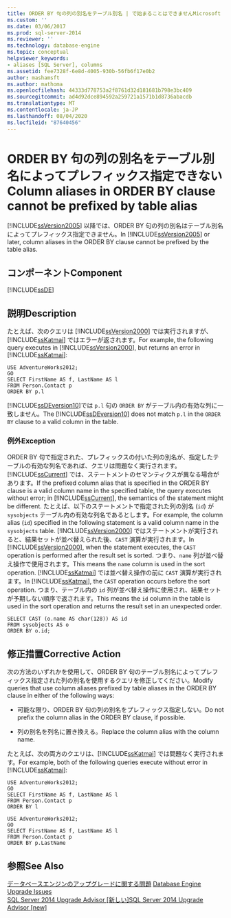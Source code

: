 ```yaml
---
title: ORDER BY 句の列の別名をテーブル別名 | で始まることはできませんMicrosoft Docs
ms.custom: ''
ms.date: 03/06/2017
ms.prod: sql-server-2014
ms.reviewer: ''
ms.technology: database-engine
ms.topic: conceptual
helpviewer_keywords:
- aliases [SQL Server], columns
ms.assetid: fee7328f-6e8d-4005-930b-56fb6f17e0b2
author: mashamsft
ms.author: mathoma
ms.openlocfilehash: 44333d778753a2f8761d32d181681b798e3bc409
ms.sourcegitcommit: ad4d92dce894592a259721a1571b1d8736abacdb
ms.translationtype: MT
ms.contentlocale: ja-JP
ms.lasthandoff: 08/04/2020
ms.locfileid: "87640456"
---
```

# <a name="column-aliases-in-order-by-clause-cannot-be-prefixed-by-table-alias"></a><span data-ttu-id="c8aa2-102">ORDER BY 句の列の別名をテーブル別名によってプレフィックス指定できない</span><span class="sxs-lookup"><span data-stu-id="c8aa2-102">Column aliases in ORDER BY clause cannot be prefixed by table alias</span></span>
  <span data-ttu-id="c8aa2-103">[!INCLUDE[ssVersion2005](../../includes/ssversion2005-md.md)] 以降では、ORDER BY 句の列の別名はテーブル別名によってプレフィックス指定できません。</span><span class="sxs-lookup"><span data-stu-id="c8aa2-103">In [!INCLUDE[ssVersion2005](../../includes/ssversion2005-md.md)] or later, column aliases in the ORDER BY clause cannot be prefixed by the table alias.</span></span>  
  
## <a name="component"></a><span data-ttu-id="c8aa2-104">コンポーネント</span><span class="sxs-lookup"><span data-stu-id="c8aa2-104">Component</span></span>  
 [!INCLUDE[ssDE](../../includes/ssde-md.md)]  
  
## <a name="description"></a><span data-ttu-id="c8aa2-105">説明</span><span class="sxs-lookup"><span data-stu-id="c8aa2-105">Description</span></span>  
 <span data-ttu-id="c8aa2-106">たとえば、次のクエリは [!INCLUDE[ssVersion2000](../../includes/ssversion2000-md.md)] では実行されますが、[!INCLUDE[ssKatmai](../../includes/sskatmai-md.md)] ではエラーが返されます。</span><span class="sxs-lookup"><span data-stu-id="c8aa2-106">For example, the following query executes in [!INCLUDE[ssVersion2000](../../includes/ssversion2000-md.md)], but returns an error in [!INCLUDE[ssKatmai](../../includes/sskatmai-md.md)]:</span></span>  
  
```  
USE AdventureWorks2012;  
GO  
SELECT FirstName AS f, LastName AS l  
FROM Person.Contact p  
ORDER BY p.l  
```  
  
 <span data-ttu-id="c8aa2-107">[!INCLUDE[ssDEversion10](../../includes/ssdeversion10-md.md)]では `p.l` 句の `ORDER BY` がテーブル内の有効な列に一致しません。</span><span class="sxs-lookup"><span data-stu-id="c8aa2-107">The [!INCLUDE[ssDEversion10](../../includes/ssdeversion10-md.md)] does not match `p.l` in the `ORDER BY` clause to a valid column in the table.</span></span>  
  
### <a name="exception"></a><span data-ttu-id="c8aa2-108">例外</span><span class="sxs-lookup"><span data-stu-id="c8aa2-108">Exception</span></span>  
 <span data-ttu-id="c8aa2-109">ORDER BY 句で指定された、プレフィックスの付いた列の別名が、指定したテーブルの有効な列名であれば、クエリは問題なく実行されます。[!INCLUDE[ssCurrent](../../includes/sscurrent-md.md)] では、ステートメントのセマンティクスが異なる場合があります。</span><span class="sxs-lookup"><span data-stu-id="c8aa2-109">If the prefixed column alias that is specified in the ORDER BY clause is a valid column name in the specified table, the query executes without error; in [!INCLUDE[ssCurrent](../../includes/sscurrent-md.md)], the semantics of the statement might be different.</span></span> <span data-ttu-id="c8aa2-110">たとえば、以下のステートメントで指定された列の別名 (`id`) が `sysobjects` テーブル内の有効な列名であるとします。</span><span class="sxs-lookup"><span data-stu-id="c8aa2-110">For example, the column alias (`id`) specified in the following statement is a valid column name in the `sysobjects` table.</span></span> <span data-ttu-id="c8aa2-111">[!INCLUDE[ssVersion2000](../../includes/ssversion2000-md.md)] ではステートメントが実行されると、結果セットが並べ替えられた後、`CAST` 演算が実行されます。</span><span class="sxs-lookup"><span data-stu-id="c8aa2-111">In [!INCLUDE[ssVersion2000](../../includes/ssversion2000-md.md)], when the statement executes, the `CAST` operation is performed after the result set is sorted.</span></span> <span data-ttu-id="c8aa2-112">つまり、`name` 列が並べ替え操作で使用されます。</span><span class="sxs-lookup"><span data-stu-id="c8aa2-112">This means the `name` column is used in the sort operation.</span></span> <span data-ttu-id="c8aa2-113">[!INCLUDE[ssKatmai](../../includes/sskatmai-md.md)] では並べ替え操作の前に `CAST` 演算が実行されます。</span><span class="sxs-lookup"><span data-stu-id="c8aa2-113">In [!INCLUDE[ssKatmai](../../includes/sskatmai-md.md)], the `CAST` operation occurs before the sort operation.</span></span> <span data-ttu-id="c8aa2-114">つまり、テーブル内の `id` 列が並べ替え操作に使用され、結果セットが予期しない順序で返されます。</span><span class="sxs-lookup"><span data-stu-id="c8aa2-114">This means the `id` column in the table is used in the sort operation and returns the result set in an unexpected order.</span></span>  
  
```  
SELECT CAST (o.name AS char(128)) AS id  
FROM sysobjects AS o  
ORDER BY o.id;  
```  
  
## <a name="corrective-action"></a><span data-ttu-id="c8aa2-115">修正措置</span><span class="sxs-lookup"><span data-stu-id="c8aa2-115">Corrective Action</span></span>  
 <span data-ttu-id="c8aa2-116">次の方法のいずれかを使用して、ORDER BY 句のテーブル別名によってプレフィックス指定された列の別名を使用するクエリを修正してください。</span><span class="sxs-lookup"><span data-stu-id="c8aa2-116">Modify queries that use column aliases prefixed by table aliases in the ORDER BY clause in either of the following ways:</span></span>  
  
-   <span data-ttu-id="c8aa2-117">可能な限り、ORDER BY 句の列の別名をプレフィックス指定しない。</span><span class="sxs-lookup"><span data-stu-id="c8aa2-117">Do not prefix the column alias in the ORDER BY clause, if possible.</span></span>  
  
-   <span data-ttu-id="c8aa2-118">列の別名を列名に置き換える。</span><span class="sxs-lookup"><span data-stu-id="c8aa2-118">Replace the column alias with the column name.</span></span>  
  
 <span data-ttu-id="c8aa2-119">たとえば、次の両方のクエリは、[!INCLUDE[ssKatmai](../../includes/sskatmai-md.md)] では問題なく実行されます。</span><span class="sxs-lookup"><span data-stu-id="c8aa2-119">For example, both of the following queries execute without error in [!INCLUDE[ssKatmai](../../includes/sskatmai-md.md)]:</span></span>  
  
```  
USE AdventureWorks2012;  
GO  
SELECT FirstName AS f, LastName AS l  
FROM Person.Contact p  
ORDER BY l  
  
USE AdventureWorks2012;  
GO  
SELECT FirstName AS f, LastName AS l  
FROM Person.Contact p  
ORDER BY p.LastName  
```  
  
## <a name="see-also"></a><span data-ttu-id="c8aa2-120">参照</span><span class="sxs-lookup"><span data-stu-id="c8aa2-120">See Also</span></span>  
 <span data-ttu-id="c8aa2-121">[データベースエンジンのアップグレードに関する問題](../../../2014/sql-server/install/database-engine-upgrade-issues.md) </span><span class="sxs-lookup"><span data-stu-id="c8aa2-121">[Database Engine Upgrade Issues](../../../2014/sql-server/install/database-engine-upgrade-issues.md) </span></span>  
 [<span data-ttu-id="c8aa2-122">SQL Server 2014 Upgrade Advisor &#91;新しい&#93;</span><span class="sxs-lookup"><span data-stu-id="c8aa2-122">SQL Server 2014 Upgrade Advisor &#91;new&#93;</span></span>](sql-server-2014-upgrade-advisor.md)  
  
  
